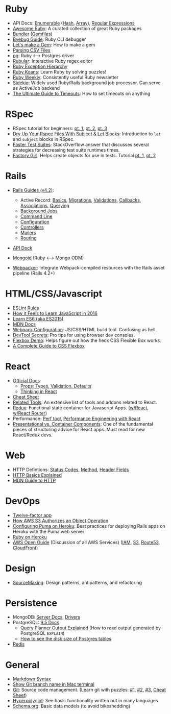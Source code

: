 # Ruby

- API Docs: [Enumerable](https://ruby-doc.org/core-2.3.0/Enumerable.html) ([Hash](https://ruby-doc.org/core-2.3.0/Hash.html), [Array](https://ruby-doc.org/core-2.3.0/Array.html)), [Regular Expressions](https://ruby-doc.org/core-2.3.0/Regexp.html)
- [Awesome Ruby](http://awesome-ruby.com/): A curated collection of great Ruby packages
- [Bundler](http://bundler.io/) ([Gemfiles](http://bundler.io/v1.5/gemfile.html))
- [Byebug Guide](https://github.com/deivid-rodriguez/byebug/blob/master/GUIDE.md): Ruby CLI debugger
- [Let's make a Gem](http://rakeroutes.com/blog/lets-write-a-gem-part-one/): How to make a gem
- [Parsing CSV Files](http://technicalpickles.com/posts/parsing-csv-with-ruby/)
- [pg](https://bitbucket.org/ged/ruby-pg/wiki/Home): Ruby <--> Postgres driver
- [Rubular](http://rubular.com/): Interactive Ruby regex editor
- [Ruby Exception Hierarchy](http://rubylearning.com/satishtalim/ruby_exceptions.html)
- [Ruby Koans](http://rubykoans.com/): Learn Ruby by solving puzzles!
- [Ruby Weekly](http://rubyweekly.com/): Consistently useful Ruby newsletter
- [Sidekiq](https://github.com/mperham/sidekiq/wiki): Widely used Ruby/Rails background job processor. Can serve as ActiveJob backend
- [The Ultimate Guide to Timeouts](https://github.com/ankane/the-ultimate-guide-to-ruby-timeouts): How to set timeouts on anything


# RSpec

- RSpec tutorial for beginners: [pt. 1](https://code.tutsplus.com/articles/rspec-testing-for-beginners-part-1--cms-26716), [pt. 2](https://code.tutsplus.com/articles/rspec-testing-for-beginners-02--cms-26720), [pt. 3](https://code.tutsplus.com/articles/rspec-testing-for-beginners-03--cms-26728)
- [Dry Up Your Rspec Files With Subject & Let Blocks](http://benscheirman.com/2011/05/dry-up-your-rspec-files-with-subject-let-blocks/): Introduction to `let` and `subject` blocks in RSpec.
- [Faster Test Suites](http://stackoverflow.com/a/5085842): StackOverflow answer that discusses several strategies for decreasing test suite runtimes times.
- [Factory Girl](https://github.com/thoughtbot/factory_girl): Helps create objects for use in tests. Tutorial [pt. 1](https://code.tutsplus.com/articles/factory-girl-101--cms-25087), [pt. 2](https://code.tutsplus.com/articles/factory-girl-201--cms-25171)

# Rails

- [Rails Guides (v4.2)](http://guides.rubyonrails.org/v4.2/):
  - Active Record: [Basics](http://guides.rubyonrails.org/v4.2/active_record_basics.html), [Migrations](http://guides.rubyonrails.org/v4.2/active_record_migrations.html), [Validations](http://guides.rubyonrails.org/v4.2/active_record_validations.html), [Callbacks](http://guides.rubyonrails.org/v4.2/active_record_callbacks.html), [Associations](http://guides.rubyonrails.org/v4.2/association_basics.html), [Querying](http://guides.rubyonrails.org/v4.2/active_record_querying.html)
  - [Background Jobs](http://guides.rubyonrails.org/v4.2/active_job_basics.html)
  - [Command Line](http://guides.rubyonrails.org/v4.2/command_line.html)
  - [Configuration](http://guides.rubyonrails.org/v4.2/configuring.html)
  - [Controllers](http://guides.rubyonrails.org/v4.2/action_controller_overview.html)
  - [Mailers](http://guides.rubyonrails.org/v4.2/action_mailer_basics.html)
  - [Routing](http://guides.rubyonrails.org/v4.2/routing.html)

- [API Dock](http://apidock.com/rails/browse)
- [Mongoid](https://docs.mongodb.com/ruby-driver/master/mongoid-tutorials-6.0/) (Ruby <--> Mongo ODM)
- [Webpacker](https://github.com/rails/webpacker): Integrate Webpack-compiled resources with the Rails asset pipeline (Rails 4.2+)

# HTML/CSS/Javascript

- [ESLint Rules](http://eslint.org/docs/rules/)
- [How it Feels to Learn JavaScript in 2016](https://hackernoon.com/how-it-feels-to-learn-javascript-in-2016-d3a717dd577f#.h935mmftb)
- [Learn ES6 (aka ES2015)](https://babeljs.io/docs/learn-es2015/)
- [MDN Docs](https://developer.mozilla.org/en-US/docs/Web/JavaScript)
- [Webpack Configuration](https://webpack.github.io/docs/configuration.html): JS/CSS/HTML build tool. Confusing as hell.
- [DevTool Secrets](http://devtoolsecrets.com/): Pro tips for using browser dev consoles.
- [Flexbox Demo](https://demos.scotch.io/visual-guide-to-css3-flexbox-flexbox-playground/demos/): Helps figure out how the heck CSS Flexible Box works.
- [A Complete Guide to CSS Flexbox](https://css-tricks.com/snippets/css/a-guide-to-flexbox/)

# React

- [Official Docs](https://facebook.github.io/react/docs/getting-started.html)
  - [Props: Types, Validation, Defaults](https://facebook.github.io/react/docs/reusable-components.html)
  - [Thinking in React](https://facebook.github.io/react/docs/thinking-in-react.html)
- [Cheat Sheet](http://ricostacruz.com/cheatsheets/react.html)
- [Related Tools](https://github.com/facebook/react/wiki/Complementary-Tools): An extensive list of tools and addons related to React.
- [Redux](http://redux.js.org/): Functional state container for Javascript Apps. ([w/React](http://redux.js.org/docs/basics/UsageWithReact.html), [w/React Router](http://redux.js.org/docs/advanced/UsageWithReactRouter.html))
- Performance: [Perf tool](http://benchling.engineering/deep-dive-react-perf-debugging/), [Performance Engineering with React](http://benchling.engineering/performance-engineering-with-react/)
- [Presentational vs. Container Components](https://medium.com/@dan_abramov/smart-and-dumb-components-7ca2f9a7c7d0): One of the fundamental pieces of structuring advice for React apps. Must read for new React/Redux devs.

# Web

- HTTP Defintions: [Status Codes](https://www.w3.org/Protocols/rfc2616/rfc2616-sec10.html), [Method](https://www.w3.org/Protocols/rfc2616/rfc2616-sec9.html#sec9), [Header Fields](https://www.w3.org/Protocols/rfc2616/rfc2616-sec14.html#sec14)
- [HTTP Basics Explained](https://www3.ntu.edu.sg/home/ehchua/programming/webprogramming/HTTP_Basics.html)
- [MDN Guide to HTTP](https://developer.mozilla.org/en-US/docs/Web/HTTP)

# DevOps

- [Twelve-factor app](https://12factor.net/)
- [How AWS S3 Authorizes an Object Operation](http://docs.aws.amazon.com/AmazonS3/latest/dev/access-control-auth-workflow-object-operation.html)
- [Configuring Puma on Heroku](https://devcenter.heroku.com/articles/deploying-rails-applications-with-the-puma-web-server): Best practices for deploying Rails apps on Heroku with the Puma web server
- [Ruby on Heroku](https://devcenter.heroku.com/categories/ruby)
- [AWS Open Guide](https://github.com/open-guides/og-aws) (Discussion of all AWS Services) ([IAM](https://github.com/open-guides/og-aws#security-and-iam), [S3](https://github.com/open-guides/og-aws#s3), [Route53](https://github.com/open-guides/og-aws#route-53), [CloudFront](https://github.com/open-guides/og-aws#cloudfront))

# Design

- [SourceMaking](https://sourcemaking.com/): Design patterns, antipatterns, and refactoring

# Persistence

- MongoDB: [Server Docs](https://docs.mongodb.com/manual/), [Drivers](https://docs.mongodb.com/ecosystem/drivers/)
- PostgreSQL: [9.5 Docs](https://www.postgresql.org/docs/9.5/static/index.html)
  - [Query Planner Output Explained](https://gist.github.com/hgmnz/883144) (How to read output generated by PostgreSQL `EXPLAIN`)
  - [How to see the disk size of Postgres tables](https://stackoverflow.com/a/2596678)
- [Redis](http://redis.io/)

# General

- [Markdown Syntax](https://daringfireball.net/projects/markdown/syntax)
- [Show Git branch name in Mac terminal](http://martinfitzpatrick.name/article/add-git-branch-name-to-terminal-prompt-mac/)
- [Git](https://git-scm.com/): Source code management. (Learn git with puzzles: [#1](http://learngitbranching.js.org/), [#2](https://github.com/git-game/git-game), [#3](https://github.com/git-game/git-game-v2), [Cheat Sheet](https://gist.github.com/akras14/3d242d80af8388ebca60))
- [Hyperpolyglot](http://hyperpolyglot.org/): See basic functionality written out in many languages.
- [Schema.org](http://schema.org/): Basic data models (to avoid bikeshedding)
